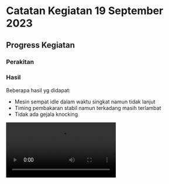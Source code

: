 # Catatan Kegiatan 19 September 2023

## Progress Kegiatan

### Perakitan

### Hasil

Beberapa hasil yg didapat:
- Mesin sempat idle dalam waktu singkat namun tidak lanjut
- Timing pembakaran stabil namun terkadang masih terlambat
- Tidak ada gejala knocking

<video src="https://raw.githubusercontent.com/deninur2427/ecu_pnm/main/docs/notes/images/short_idle.mp4"></video>